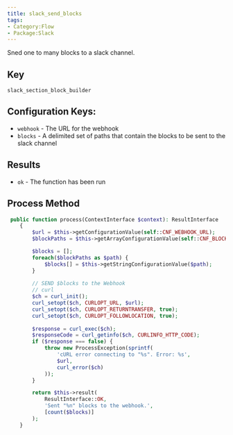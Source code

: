 ```yaml
---
title: slack_send_blocks
tags:
- Category:Flow
- Package:Slack
---
```


Sned one to many blocks to a slack channel.

## Key
`slack_section_block_builder`

## Configuration Keys:
* `webhook` - The URL for the webhook
* `blocks` - A delimited set of paths that contain the blocks to be sent to the slack channel

## Results
* `ok` - The function has been run

## Process Method
```php
 public function process(ContextInterface $context): ResultInterface
    {
        $url = $this->getConfigurationValue(self::CNF_WEBHOOK_URL);
        $blockPaths = $this->getArrayConfigurationValue(self::CNF_BLOCKS, []);

        $blocks = [];
        foreach($blockPaths as $path) {
            $blocks[] = $this->getStringConfigurationValue($path);
        }
        
        // SEND $blocks to the Webhook
        // curl
        $ch = curl_init();
        curl_setopt($ch, CURLOPT_URL, $url);
        curl_setopt($ch, CURLOPT_RETURNTRANSFER, true);
        curl_setopt($ch, CURLOPT_FOLLOWLOCATION, true);
    
        $response = curl_exec($ch);
        $responseCode = curl_getinfo($ch, CURLINFO_HTTP_CODE);
        if ($response === false) {
            throw new ProcessException(sprintf(
                'cURL error connecting to "%s". Error: %s',
                $url,
                curl_error($ch)
            ));
        }

        return $this->result(
            ResultInterface::OK,
            'Sent "%n" blocks to the webhook.',
            [count($blocks)]
        );
    }
```
